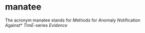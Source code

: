 # manatee

The acronym manatee stands for *M*ethods for *A*nomaly *N*otification *A*gainst* *T*im*E*-series *Evidence*
